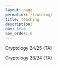 ```yaml
---
layout: page
permalink: /teaching/
title: teaching
description: 
nav: true
nav_order: 6
---
```


<p>Cryptology 24/25 (TA)</p>
<p>Cryptology 23/24 (TA)</p>

